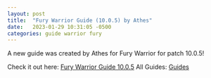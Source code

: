 ```yaml
---
layout: post
title:  "Fury Warrior Guide (10.0.5) by Athes"
date:   2023-01-29 10:31:05 -0500
categories: guide warrior fury
---
```


A new guide was created by Athes for Fury Warrior for patch 10.0.5!

Check it out here: [Fury Warrior Guide 10.0.5][Fury Warrior]
All Guides: [Guides][Guides]

[Guides]: /OoFA/guides
[Fury Warrior]: /OoFA/guides/warrior/fury_10_0_5

